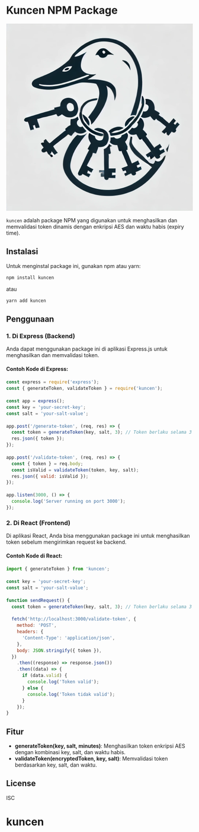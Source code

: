 
# Kuncen NPM Package

![Rockib Logo](./assets/kuncen.webp)

`kuncen` adalah package NPM yang digunakan untuk menghasilkan dan memvalidasi token dinamis dengan enkripsi AES dan waktu habis (expiry time).

## Instalasi

Untuk menginstal package ini, gunakan npm atau yarn:

```bash
npm install kuncen
```

atau

```bash
yarn add kuncen
```

## Penggunaan

### 1. Di Express (Backend)

Anda dapat menggunakan package ini di aplikasi Express.js untuk menghasilkan dan memvalidasi token.

#### Contoh Kode di Express:

```javascript
const express = require('express');
const { generateToken, validateToken } = require('kuncen');

const app = express();
const key = 'your-secret-key';
const salt = 'your-salt-value';

app.post('/generate-token', (req, res) => {
  const token = generateToken(key, salt, 3); // Token berlaku selama 3 menit
  res.json({ token });
});

app.post('/validate-token', (req, res) => {
  const { token } = req.body;
  const isValid = validateToken(token, key, salt);
  res.json({ valid: isValid });
});

app.listen(3000, () => {
  console.log('Server running on port 3000');
});
```

### 2. Di React (Frontend)

Di aplikasi React, Anda bisa menggunakan package ini untuk menghasilkan token sebelum mengirimkan request ke backend.

#### Contoh Kode di React:

```javascript
import { generateToken } from 'kuncen';

const key = 'your-secret-key';
const salt = 'your-salt-value';

function sendRequest() {
  const token = generateToken(key, salt, 3); // Token berlaku selama 3 menit
  
  fetch('http://localhost:3000/validate-token', {
    method: 'POST',
    headers: {
      'Content-Type': 'application/json',
    },
    body: JSON.stringify({ token }),
  })
    .then((response) => response.json())
    .then((data) => {
      if (data.valid) {
        console.log('Token valid');
      } else {
        console.log('Token tidak valid');
      }
    });
}
```

## Fitur

- **generateToken(key, salt, minutes)**: Menghasilkan token enkripsi AES dengan kombinasi key, salt, dan waktu habis.
- **validateToken(encryptedToken, key, salt)**: Memvalidasi token berdasarkan key, salt, dan waktu.

## License

ISC
# kuncen
